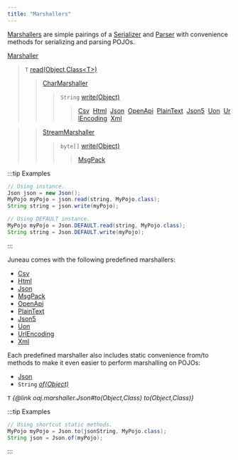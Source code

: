 ```yaml
---
title: "Marshallers"
---
```


[Marshallers](../apidocs/org/apache/juneau/marshaller/Marshaller.html) are simple pairings of a [Serializer](../apidocs/org/apache/juneau/serializer/Serializer.html)
and [Parser](../apidocs/org/apache/juneau/parser/Parser.html) with convenience methods for serializing and parsing POJOs.

<java-abstract-class>[Marshaller](../apidocs/org/apache/juneau/marshaller/Marshaller.html)</java-abstract-class>
><java-method>`T` [read(Object,Class&lt;T&gt;)](../apidocs/org/apache/juneau/marshaller/Marshaller.html#read)</java-method>
>><java-abstract-class>[CharMarshaller](../apidocs/org/apache/juneau/marshaller/CharMarshaller.html)</java-abstract-class>
>>><java-method>`String` [write(Object)](../apidocs/org/apache/juneau/marshaller/CharMarshaller.html#write)</java-method>
>>>><javac-class>[Csv](../apidocs/org/apache/juneau/marshaller/Csv.html)</javac-class>&nbsp;&nbsp;<javac-class>[Html](../apidocs/org/apache/juneau/marshaller/Html.html)</javac-class>&nbsp;&nbsp;<javac-class>[Json](../apidocs/org/apache/juneau/marshaller/Json.html)</javac-class>&nbsp;&nbsp;<javac-class>[OpenApi](../apidocs/org/apache/juneau/marshaller/OpenApi.html)</javac-class>&nbsp;&nbsp;<javac-class>[PlainText](../apidocs/org/apache/juneau/marshaller/PlainText.html)</javac-class>&nbsp;&nbsp;<javac-class>[Json5](../apidocs/org/apache/juneau/marshaller/Json5.html)</javac-class>&nbsp;&nbsp;<javac-class>[Uon](../apidocs/org/apache/juneau/marshaller/Uon.html)</javac-class>&nbsp;&nbsp;<javac-class>[UrlEncoding](../apidocs/org/apache/juneau/marshaller/UrlEncoding.html)</javac-class>&nbsp;&nbsp;<javac-class>[Xml](../apidocs/org/apache/juneau/marshaller/Xml.html)</javac-class>

>><java-abstract-class>[StreamMarshaller](../apidocs/org/apache/juneau/marshaller/StreamMarshaller.html)</java-abstract-class>
>>><java-method>`byte[]` [write(Object)](../apidocs/org/apache/juneau/marshaller/StreamMarshaller.html#write)</java-method>
>>>><javac-class>[MsgPack](../apidocs/org/apache/juneau/marshaller/MsgPack.html)</javac-class>


:::tip Examples

```java
// Using instance.
Json json = new Json();
MyPojo myPojo = json.read(string, MyPojo.class);
String string = json.write(myPojo);
```

```java
// Using DEFAULT instance.
MyPojo myPojo = Json.DEFAULT.read(string, MyPojo.class);
String string = Json.DEFAULT.write(myPojo);
```
:::


Juneau comes with the following predefined marshallers:
- [Csv](../apidocs/org/apache/juneau/marshaller/Csv.html)
- [Html](../apidocs/org/apache/juneau/marshaller/Html.html)
- [Json](../apidocs/org/apache/juneau/marshaller/Json.html)
- [MsgPack](../apidocs/org/apache/juneau/marshaller/MsgPack.html)
- [OpenApi](../apidocs/org/apache/juneau/marshaller/OpenApi.html)
- [PlainText](../apidocs/org/apache/juneau/marshaller/PlainText.html)
- [Json5](../apidocs/org/apache/juneau/marshaller/Json5.html)
- [Uon](../apidocs/org/apache/juneau/marshaller/Uon.html)
- [UrlEncoding](../apidocs/org/apache/juneau/marshaller/UrlEncoding.html)
- [Xml](../apidocs/org/apache/juneau/marshaller/Xml.html)

Each predefined marshaller also includes static convenience from/to methods to make it even easier to
perform marshalling on POJOs:
- [Json](../apidocs/org/apache/juneau/marshaller/Json.html)
- `String`  *[of(Object)](../apidocs/org/apache/juneau/marshaller/Json.html#of(Object))*

`T`  *\{@link oaj.marshaller.Json#to(Object,Class) to(Object,Class)\}*

:::tip Examples


```java
// Using shortcut static methods.
MyPojo myPojo = Json.to(jsonString, MyPojo.class);
String json = Json.of(myPojo);

```

:::
